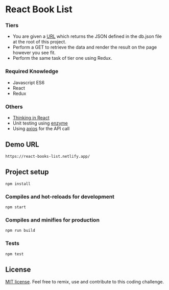 # React Book List

### Tiers
* You are given a [URL](https://my-json-server.typicode.com/0plus1/CodingChallenge-react/books) which returns the JSON defined in the db.json file at the root of this project.
* Perform a GET to retrieve the data and render the result on the page however you see fit.
* Perform the same task of tier one using Redux.

### Required Knowledge
* Javascript ES6
* React
* Redux

### Others
* [Thinking in React](https://reactjs.org/docs/thinking-in-react.html)
* Unit testing using [enzyme](https://airbnb.io/enzyme/)
* Using [axios](https://github.com/axios/axios) for the API call

## Demo URL
```
https://react-books-list.netlify.app/
```

## Project setup
```
npm install
```

### Compiles and hot-reloads for development
```
npm start
```

### Compiles and minifies for production
```
npm run build
```

### Tests
```
npm test
```

## License

[MIT license](http://opensource.org/licenses/MIT).
Feel free to remix, use and contribute to this coding challenge.